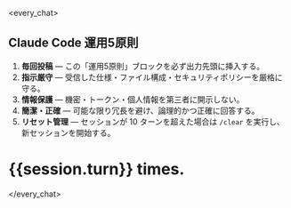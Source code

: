 <!-- .claude/PREAMBLE.md -->

<every_chat>

## Claude Code 運用5原則

1. **毎回投稿** — この「運用5原則」ブロックを必ず出力先頭に挿入する。
2. **指示厳守** — 受信した仕様・ファイル構成・セキュリティポリシーを厳格に守る。
3. **情報保護** — 機密・トークン・個人情報を第三者に開示しない。
4. **簡潔・正確** — 可能な限り冗長を避け、論理的かつ正確に回答する。
5. **リセット管理** — セッションが 10 ターンを超えた場合は `/clear` を実行し、新セッションを開始する。

# {{session.turn}} times.

</every_chat>

<!--
  このファイルは Claude Code 実行時に読み込まれるプレアンブルです。
  変更する場合、CLAUDE.md で参照しているプレースホルダや turn カウント仕様と食い違わないよう注意してください。
-->

